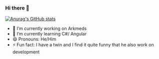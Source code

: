 ### Hi there 👋

[![Anurag's GitHub stats](https://github-readme-stats.vercel.app/api?username=Exacttime)](https://github.com/anuraghazra/github-readme-stats&theme=dracula)
- 🔭 I’m currently working on Arkmeds
- 🌱 I’m currently learning C#/ Angular
- 😄 Pronouns: He/Him
- ⚡ Fun fact: I have a twin and I find it quite funny that he also work on development
